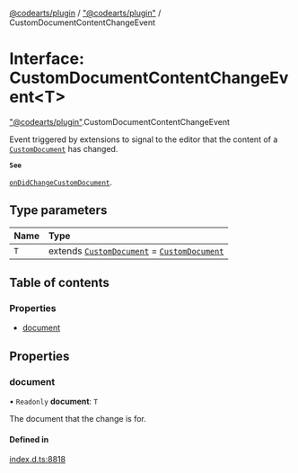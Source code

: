 [@codearts/plugin](../README.md) / ["@codearts/plugin"](../modules/_codearts_plugin_.md) / CustomDocumentContentChangeEvent

# Interface: CustomDocumentContentChangeEvent<T\>

["@codearts/plugin"](../modules/_codearts_plugin_.md).CustomDocumentContentChangeEvent

Event triggered by extensions to signal to the editor that the content of a [`CustomDocument`](codearts_plugin_.CustomDocument.md)
has changed.

**`See`**

[`onDidChangeCustomDocument`](codearts_plugin_.CustomEditorProvider.md#ondidchangecustomdocument).

## Type parameters

| Name | Type |
| :------ | :------ |
| `T` | extends [`CustomDocument`](codearts_plugin_.CustomDocument.md) = [`CustomDocument`](codearts_plugin_.CustomDocument.md) |

## Table of contents

### Properties

- [document](codearts_plugin_.CustomDocumentContentChangeEvent.md#document)

## Properties

### document

• `Readonly` **document**: `T`

The document that the change is for.

#### Defined in

[index.d.ts:8818](https://github.com/huaweicloud/cloudide-plugin-api/blob/4d28848/index.d.ts#L8818)
